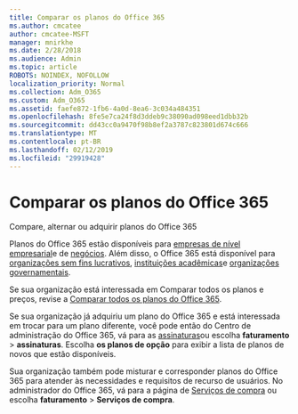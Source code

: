 ```yaml
---
title: Comparar os planos do Office 365
ms.author: cmcatee
author: cmcatee-MSFT
manager: mnirkhe
ms.date: 2/28/2018
ms.audience: Admin
ms.topic: article
ROBOTS: NOINDEX, NOFOLLOW
localization_priority: Normal
ms.collection: Adm_O365
ms.custom: Adm_O365
ms.assetid: faefe872-1fb6-4a0d-8ea6-3c034a484351
ms.openlocfilehash: 8fe5e7ca24f8d3ddeb9c38090ad098eed1dbb32b
ms.sourcegitcommit: dd43cc0a9470f98b8ef2a3787c823801d674c666
ms.translationtype: MT
ms.contentlocale: pt-BR
ms.lasthandoff: 02/12/2019
ms.locfileid: "29919428"
---
```

# <a name="compare-office-365-plans"></a>Comparar os planos do Office 365

Compare, alternar ou adquirir planos do Office 365
  
Planos do Office 365 estão disponíveis para [empresas de nível empresarial](https://products.office.com/business/compare-more-office-365-for-business-plans)e de [negócios](https://products.office.com/compare-all-microsoft-office-products?tab=2). Além disso, o Office 365 está disponível para [organizações sem fins lucrativos](https://products.office.com/nonprofit/office-365-nonprofit-plans-and-pricing?tab=1), [instituições acadêmicas](https://products.office.com/academic/compare-office-365-education-plans)e [organizações governamentais](https://products.office.com/government/compare-office-365-government-plans).
  
Se sua organização está interessada em Comparar todos os planos e preços, revise a [Comparar todos os planos do Office 365](https://products.office.com/business/compare-more-office-365-for-business-plans).
  
Se sua organização já adquiriu um plano do Office 365 e está interessada em trocar para um plano diferente, você pode então do Centro de administração do Office 365, vá para as [assinaturas](https://go.microsoft.com/fwlink/p/?linkid=842054)ou escolha **faturamento** \> **assinaturas**. Escolha **os planos de opção** para exibir a lista de planos de novos que estão disponíveis. 
  
Sua organização também pode misturar e corresponder planos do Office 365 para atender às necessidades e requisitos de recurso de usuários. No administrador do Office 365, vá para a página de [Serviços de compra](https://go.microsoft.com/fwlink/p/?linkid=868433) ou escolha **faturamento** \> **Serviços de compra**.
  


